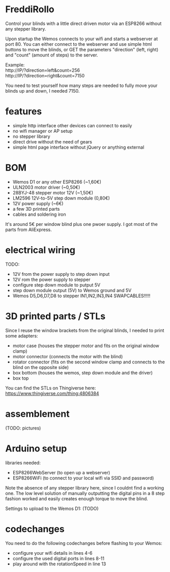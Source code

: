 # FreddiRollo

Control your blinds with a little direct driven motor via an ESP8266 without any stepper library.

Upon startup the Wemos connects to your wifi and starts a webserver at port 80.
You can either connect to the webserver and use simple html buttons to move the blinds, or GET the parameters "direction" (left, right) and "count" (amount of steps) to the server.

Example:  
http://IP/?direction=left&count=256  
http://IP/?direction=right&count=7150

You need to test yourself how many steps are needed to fully move your blinds up and down, I needed 7150.

# features
- simple http interface other devices can connect to easily
- no wifi manager or AP setup
- no stepper library
- direct drive without the need of gears
- simple html page interface without jQuery or anything external

# BOM
- Wemos D1 or any other ESP8266 (~1,60€)
- ULN2003 motor driver (~0,50€)
- 28BYJ-48 stepper motor 12V (~1,50€)
- LM2596 12V-to-5V step down module (0,80€)
- 12V power supply (~6€)
- a few 3D printed parts
- cables and soldering iron

It's around 5€ per window blind plus one pwoer supply. I got most of the parts from AliExpress.

# electrical wiring

TODO:
- 12V from the power supply to step down input
- 12V rom the power supply to stepper
- configure step down module to putput 5V
- step down module output (5V) to Wemos ground and 5V
- Wemos D5,D6,D7,D8 to stepper IN1,IN2,IN3,IN4 SWAPCABLES!!!!!

# 3D printed parts / STLs
Since I reuse the window brackets from the original blinds, I needed to print some adapters:

- motor case (houses the stepper motor and fits on the original window clamp)
- motor connector (connects the motor with the blind)
- rotator connector (fits on the second window clamp and connects to the blind on the opposite side)
- box bottom (houses the wemos, step down module and the driver)
- box top 

You can find the STLs on Thingiverse here: https://www.thingiverse.com/thing:4806384

# assemblement
(TODO: pictures)

# Arduino setup
libraries needed:
- ESP8266WebServer (to open up a webserver)
- ESP8266WiFi (to connect to your local wifi via SSID and password)

Note the absence of any stepper library here, since I couldnt find a working one. The low level solution of manually outputting the digital pins in a 8 step fashion worked and easily creates enough torque to move the blind.

Settings to upload to the Wemos D1: (TODO)

# codechanges
You need to do the following codechanges before flashing to your Wemos:

- configure your wifi details in lines 4-6
- configure the used digital ports in lines 8-11
- play around with the rotationSpeed in line 13
